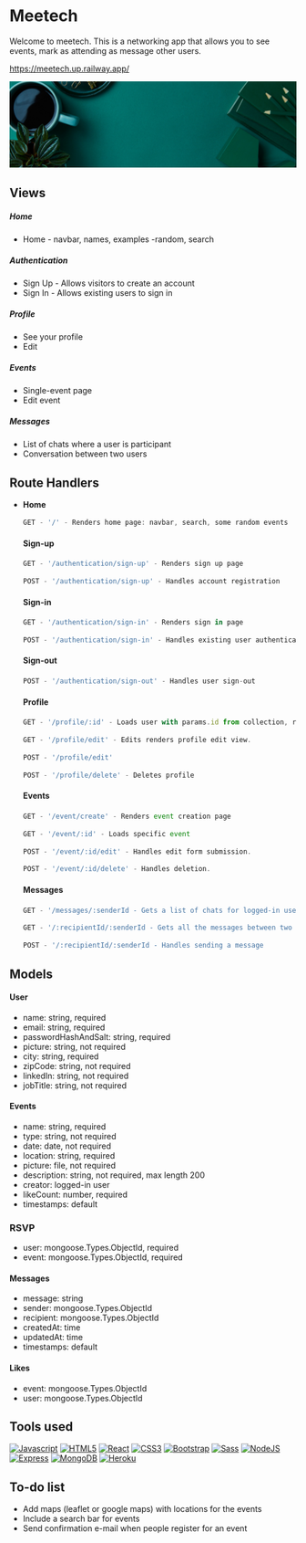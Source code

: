 # Meetech

Welcome to meetech. This is a networking app that allows you to see events, mark as attending as message other users.

https://meetech.up.railway.app/

![Meetech header pic](https://github.com/RafaMR/Meetech.com/blob/master/public/images/meetech%20(2).png)


## Views

#####  Home
- Home - navbar, names, examples -random, search


##### Authentication   
- Sign Up - Allows visitors to create an account
- Sign In - Allows existing users to sign in



##### Profile   

- See your profile
- Edit


##### Events   
- Single-event page
- Edit event

##### Messages   
- List of chats where a user is participant
- Conversation between two users

## Route Handlers

- **Home**

	```javascript
	GET - '/' - Renders home page: navbar, search, some random events
	```
	#### Sign-up
	```javascript
	GET - '/authentication/sign-up' - Renders sign up page
	```
	```javascript
	POST - '/authentication/sign-up' - Handles account registration  
	```
		
	#### Sign-in

	```javascript
	GET - '/authentication/sign-in' - Renders sign in page  
	```
	```javascript
	POST - '/authentication/sign-in' - Handles existing user authentication  
	```

	#### Sign-out

	```javascript
	POST - '/authentication/sign-out' - Handles user sign-out
	```


	#### Profile

	```javascript
	GET - '/profile/:id' - Loads user with params.id from collection, renders profile page.
	```

	```javascript
	GET - '/profile/edit' - Edits renders profile edit view.  
	```

	```javascript
	POST - '/profile/edit'
	```

	```javascript
	POST - '/profile/delete' - Deletes profile
	```


	#### Events

	
	```javascript
	GET - '/event/create' - Renders event creation page  
	```
	```javascript
	GET - '/event/:id' - Loads specific event
	```
	```javascript
	POST - '/event/:id/edit' - Handles edit form submission.  
	```
	```javascript
	POST - '/event/:id/delete' - Handles deletion.
	```

	#### Messages

	```javascript
	GET - '/messages/:senderId - Gets a list of chats for logged-in user
	```
	
	```javascript
	GET - '/:recipientId/:senderId - Gets all the messages between two users
	```
	
	```javascript
	POST - '/:recipientId/:senderId - Handles sending a message
	```




## Models

#### User

- name: string, required
- email: string, required
- passwordHashAndSalt: string, required
- picture: string, not required
- city: string, required
- zipCode: string, not required
- linkedIn: string, not required
- jobTitle: string, not required


#### Events

- name: string, required
- type: string, not required
- date: date, not required
- location: string, required
- picture: file, not required
- description: string, not required, max length 200
- creator: logged-in user
- likeCount: number, required
- timestamps: default

### RSVP

- user: mongoose.Types.ObjectId, required
- event: mongoose.Types.ObjectId, required


#### Messages

- message: string
- sender: mongoose.Types.ObjectId
- recipient: mongoose.Types.ObjectId
- createdAt: time
- updatedAt: time
- timestamps: default

#### Likes

- event: mongoose.Types.ObjectId
- user: mongoose.Types.ObjectId



## Tools used


<p align="left"> <a href="https://developer.mozilla.org/en-US/docs/Web/JavaScript" target="_blank" rel="noreferrer"><img src="https://raw.githubusercontent.com/danielcranney/readme-generator/main/public/icons/skills/javascript-colored.svg" width="36" height="36" alt="Javascript" /></a> <a href="https://developer.mozilla.org/en-US/docs/Glossary/HTML5" target="_blank" rel="noreferrer"><img src="https://raw.githubusercontent.com/danielcranney/readme-generator/main/public/icons/skills/html5-colored.svg" width="36" height="36" alt="HTML5" /></a> <a href="https://reactjs.org/" target="_blank" rel="noreferrer"><img src="https://raw.githubusercontent.com/danielcranney/readme-generator/main/public/icons/skills/react-colored.svg" width="36" height="36" alt="React" /></a> <a href="https://www.w3.org/TR/CSS/#css" target="_blank" rel="noreferrer"><img src="https://raw.githubusercontent.com/danielcranney/readme-generator/main/public/icons/skills/css3-colored.svg" width="36" height="36" alt="CSS3" /></a> <a href="https://getbootstrap.com/" target="_blank" rel="noreferrer"><img src="https://raw.githubusercontent.com/danielcranney/readme-generator/main/public/icons/skills/bootstrap-colored.svg" width="36" height="36" alt="Bootstrap" /></a> <a href="https://sass-lang.com/" target="_blank" rel="noreferrer"><img src="https://raw.githubusercontent.com/danielcranney/readme-generator/main/public/icons/skills/sass-colored.svg" width="36" height="36" alt="Sass" /></a> <a href="https://nodejs.org/en/" target="_blank" rel="noreferrer"><img src="https://raw.githubusercontent.com/danielcranney/readme-generator/main/public/icons/skills/nodejs-colored.svg" width="36" height="36" alt="NodeJS" /></a> <a href="https://expressjs.com/" target="_blank" rel="noreferrer"><img src="https://raw.githubusercontent.com/danielcranney/readme-generator/main/public/icons/skills/express-colored.svg" width="36" height="36" alt="Express" /></a> <a href="https://www.mongodb.com/" target="_blank" rel="noreferrer"><img src="https://raw.githubusercontent.com/danielcranney/readme-generator/main/public/icons/skills/mongodb-colored.svg" width="36" height="36" alt="MongoDB" /></a> <a href="https://www.heroku.com/" target="_blank" rel="noreferrer"><img src="https://raw.githubusercontent.com/danielcranney/readme-generator/main/public/icons/skills/heroku-colored.svg" width="36" height="36" alt="Heroku" /></a> </p> 


## To-do list

- Add maps (leaflet or google maps) with locations for the events
- Include a search bar for events
- Send confirmation e-mail when people register for an event
